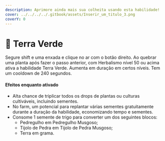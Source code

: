 ```yaml
---
description: Aprimore ainda mais sua colheita usando esta habilidade!
cover: ../../../../.gitbook/assets/Inserir_um_titulo_3.png
coverY: 0
---
```


# 🌻 Terra Verde

Segure shift e uma enxada e clique no ar com o botão direito. Ao quebrar uma planta após fazer o passo anterior, com Herbalismo nível 50 ou acima ativa a habilidade Terra Verde. Aumenta em duração em certos níveis. Tem um cooldown de 240 segundos.

#### Efeitos enquanto ativado

* Alta chance de triplicar todos os drops de plantas ou culturas cultiváveis, incluindo sementes.
* No farm, um potencial para replantar várias sementes gratuitamente durante a duração da habilidade, economizando tempo e sementes.
* Consome 1 semente de trigo para converter um dos seguintes blocos:
  * Pedregulho em Pedregulho Musgoso;
  * Tijolo de Pedra em Tijolo de Pedra Musgoso;
  * Terra em grama.
